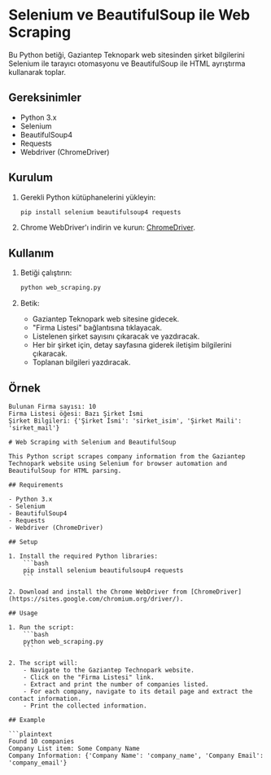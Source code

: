 # Selenium ve BeautifulSoup ile Web Scraping

Bu Python betiği, Gaziantep Teknopark web sitesinden şirket bilgilerini Selenium ile tarayıcı otomasyonu ve BeautifulSoup ile HTML ayrıştırma kullanarak toplar.

## Gereksinimler

- Python 3.x
- Selenium
- BeautifulSoup4
- Requests
- Webdriver (ChromeDriver)

## Kurulum

1. Gerekli Python kütüphanelerini yükleyin:
    ```bash
    pip install selenium beautifulsoup4 requests
    ```

2. Chrome WebDriver'ı indirin ve kurun: [ChromeDriver](https://sites.google.com/chromium.org/driver/).

## Kullanım

1. Betiği çalıştırın:
    ```bash
    python web_scraping.py
    ```

2. Betik:
    - Gaziantep Teknopark web sitesine gidecek.
    - "Firma Listesi" bağlantısına tıklayacak.
    - Listelenen şirket sayısını çıkaracak ve yazdıracak.
    - Her bir şirket için, detay sayfasına giderek iletişim bilgilerini çıkaracak.
    - Toplanan bilgileri yazdıracak.

## Örnek

```plaintext
Bulunan Firma sayısı: 10
Firma Listesi öğesi: Bazı Şirket İsmi
Şirket Bilgileri: {'Şirket İsmi': 'sirket_isim', 'Şirket Maili': 'sirket_mail'}

# Web Scraping with Selenium and BeautifulSoup

This Python script scrapes company information from the Gaziantep Technopark website using Selenium for browser automation and BeautifulSoup for HTML parsing.

## Requirements

- Python 3.x
- Selenium
- BeautifulSoup4
- Requests
- Webdriver (ChromeDriver)

## Setup

1. Install the required Python libraries:
    ```bash
    pip install selenium beautifulsoup4 requests
    ```

2. Download and install the Chrome WebDriver from [ChromeDriver](https://sites.google.com/chromium.org/driver/).

## Usage

1. Run the script:
    ```bash
    python web_scraping.py
    ```

2. The script will:
    - Navigate to the Gaziantep Technopark website.
    - Click on the "Firma Listesi" link.
    - Extract and print the number of companies listed.
    - For each company, navigate to its detail page and extract the contact information.
    - Print the collected information.

## Example

```plaintext
Found 10 companies
Company List item: Some Company Name
Company Information: {'Company Name': 'company_name', 'Company Email': 'company_email'}